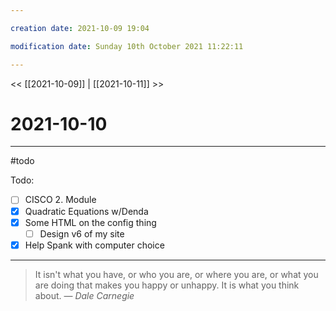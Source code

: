 ```yaml
---

creation date: 2021-10-09 19:04

modification date: Sunday 10th October 2021 11:22:11

---
```


<< [[2021-10-09]] | [[2021-10-11]] >>

# 2021-10-10

---
#todo

Todo:
- [ ] CISCO 2. Module
- [x] Quadratic Equations w/Denda
- [x] Some HTML on the config thing
	- [ ] Design v6 of my site
- [x] Help Spank with computer choice

---

> It isn't what you have, or who you are, or where you are, or what you are doing that makes you happy or unhappy. It is what you think about.
> &mdash; <cite>Dale Carnegie</cite>